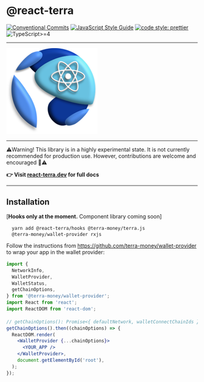 # @react-terra

[![Conventional Commits](https://img.shields.io/badge/Conventional%20Commits-1.0.0-brightgreen.svg?maxAge=2592000)](https://conventionalcommits.org)
[![JavaScript Style Guide](https://img.shields.io/badge/code_style-standard-brightgreen.svg)](https://standardjs.com)
[![code style: prettier](https://img.shields.io/badge/code_style-prettier-ff69b4.svg?style=flat-square)](https://github.com/prettier/prettier)
![TypeScript>=4](https://img.shields.io/badge/TypeScript-%E2%89%A54-%233178c6)

---

[comment]: <> (![@react-terra]&#40;react-terra.svg | width = 200&#41;)
<img src="react-terra.svg" width='240' alt='react-terra logo'>

---

⚠️Warning! This library is in a highly experimental state. It is 
not currently recommended for production use. However, contributions are 
welcome and encouraged 🚀⚠️

**👉 Visit [react-terra.dev](https://react-terra.dev) for full docs**

---

## Installation

[**Hooks only at the moment.** Component library coming soon]

```shell
  yarn add @react-terra/hooks @terra-money/terra.js 
  @terra-money/wallet-provider rxjs
```

Follow the instructions from https://github.com/terra-money/wallet-provider
to wrap your app in the wallet provider:

```jsx
import {
  NetworkInfo,
  WalletProvider,
  WalletStatus,
  getChainOptions,
} from '@terra-money/wallet-provider';
import React from 'react';
import ReactDOM from 'react-dom';

// getChainOptions(): Promise<{ defaultNetwork, walletConnectChainIds }>
getChainOptions().then((chainOptions) => {
  ReactDOM.render(
    <WalletProvider {...chainOptions}>
      <YOUR_APP />
    </WalletProvider>,
    document.getElementById('root'),
  );
});
```
